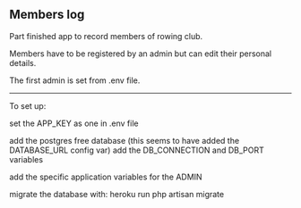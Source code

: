 ## Members log

Part finished app to record members of rowing club.

Members have to be registered by an admin but can edit their personal details.

The first admin is set from .env file.

---------------------------------------------------------------------------------------------
To set up:

set the APP_KEY as one in .env file

add the postgres free database (this seems to have added the DATABASE_URL config var)
add the DB_CONNECTION and DB_PORT variables

add the specific application variables for the ADMIN

migrate the database with: heroku run php artisan migrate

